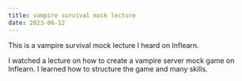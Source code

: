 ```yaml
---
title: vampire survival mock lecture
date: 2023-06-12
---
```

This is a vampire survival mock lecture I heard on Inflearn.
<!--more-->
I watched a lecture on how to create a vampire server mock game on Inflearn. I learned how to structure the game and many skills.

